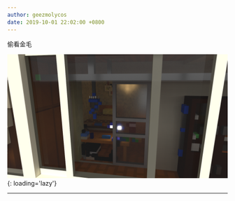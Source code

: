 ```yaml
---
author: geezmolycos
date: 2019-10-01 22:02:00 +0800
---
```


偷看金毛

![](/assets/images/qq-zone/2019-10-01-room.png){: loading='lazy'}

---
